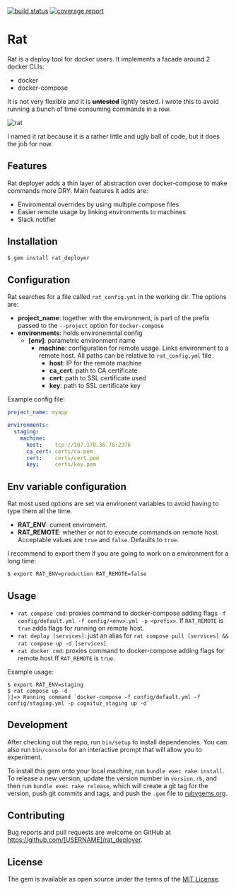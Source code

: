 [![build status](https://gitlab.alfred.yavende.com/dev_ops/rat_deployer/badges/master/build.svg)](https://gitlab.alfred.yavende.com/dev_ops/rat_deployer/commits/master)
[![coverage report](https://gitlab.alfred.yavende.com/dev_ops/rat_deployer/badges/master/coverage.svg)](https://gitlab.alfred.yavende.com/dev_ops/rat_deployer/commits/master)

# Rat

Rat is a deploy tool for docker users. It implements a facade around 2 docker CLIs:
  - docker
  - docker-compose
  
It is not very flexible and it is ~~**untested**~~ lightly tested.
I wrote this to avoid running a bunch of time consuming commands in a row.

![rat](http://mauveart.esy.es/img/rats/1_big.jpg)

I named it rat because it is a rather little and ugly ball of code, but it does the job for now.

## Features
Rat deployer adds a thin layer of abstraction over docker-compose to make commands more DRY.
Main features it adds are:

  - Enviromental overrides by using multiple compose files
  - Easier remote usage by linking environments to machines
  - Slack notifier

## Installation

~~~bash
$ gem install rat_deployer
~~~

## Configuration
Rat searches for a file called `rat_config.yml` in the working dir. The options are:

- **project_name**: together with the environment, is part of the prefix passed to the `--project` option for `docker-compose`
- **environments**: holds environemntal config
  - **[*env*]**: parametric environment name
    - **machine**: configuration for remote usage. Links environment to a remote host. All paths can be relative to `rat_config.yml` file
      - **host**: IP for the remote machine
      - **ca_cert**: path to CA certificate
      - **cert**: path to SSL certificate used
      - **key**: path to SSL certificate key

Example config file:

~~~yaml
project_name: myapp

environments:
  staging:
    machine:
      host:    tcp://107.170.36.78:2376
      ca_cert: certs/ca.pem
      cert:    certs/cert.pem
      key:     certs/key.pem
~~~

## Env variable configuration
Rat most used options are set via environent variables to avoid having to type them all the time.

- **RAT_ENV**: current enviroment.
- **RAT_REMOTE**: whether or not to execute commands on remote host. Acceptable values are `true` and `false`. Defaults to `true`.

I recommend to export them if you are going to work on a environment for a long time:

~~~bash
$ export RAT_ENV=production RAT_REMOTE=false
~~~

## Usage

- `rat compose cmd`: proxies command to docker-compose adding flags `-f config/default.yml -f config/<env>.yml -p <prefix>`. If `RAT_REMOTE` is `true` adds flags for running on remote host.
- `rat deploy [services]`: just an alias for `rat compose pull [services] && rat compose up -d [services]`.
- `rat docker cmd`: proxies command to docker-compose adding flags for remote host ff `RAT_REMOTE` is `true`.

Example usage:

~~~base
$ export RAT_ENV=staging
$ rat compose up -d
||=> Running command `docker-compose -f config/default.yml -f config/staging.yml -p cognituz_staging up -d`
~~~

## Development

After checking out the repo, run `bin/setup` to install dependencies. You can also run `bin/console` for an interactive prompt that will allow you to experiment.

To install this gem onto your local machine, run `bundle exec rake install`. To release a new version, update the version number in `version.rb`, and then run `bundle exec rake release`, which will create a git tag for the version, push git commits and tags, and push the `.gem` file to [rubygems.org](https://rubygems.org).

## Contributing

Bug reports and pull requests are welcome on GitHub at https://github.com/[USERNAME]/rat_deployer.


## License

The gem is available as open source under the terms of the [MIT License](http://opensource.org/licenses/MIT).
